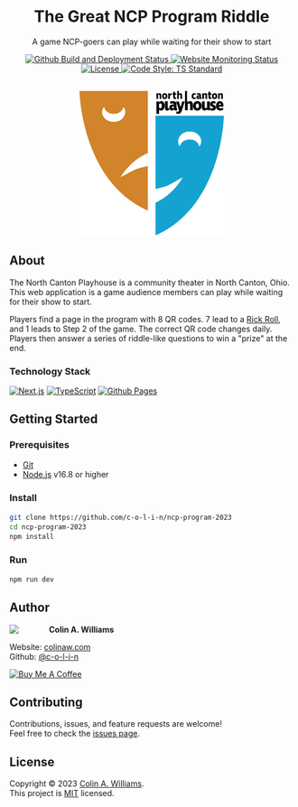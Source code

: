 <h1 align="center">The Great NCP Program Riddle</h1>

<p align="center">A game NCP-goers can play while waiting for their show to start</p>


<div align="center">
  <a href="https://github.com/c-o-l-i-n/ncp-program-2023/actions/workflows/deploy.yml">
    <img alt="Github Build and Deployment Status" src="https://img.shields.io/github/actions/workflow/status/c-o-l-i-n/ncp-program-2023/deploy.yml?branch=main&logo=github&logoWidth=12">
  </a>
  <a href="https://ncp.rocks">
    <img alt="Website Monitoring Status" src="https://img.shields.io/website?url=https%3A%2F%2Fncp.rocks">
  </a>
  <a href="LICENSE">
    <img alt="License" src="https://img.shields.io/github/license/c-o-l-i-n/ncp-program-2023" />
  </a>
  <a href="https://standardjs.com">
    <img alt="Code Style: TS Standard" src="https://img.shields.io/badge/code%20style-ts--standard-blue?logo=typescript&logoColor=white&logoWidth=12" />
  </a>
</div>

<br />

<p align="center">
  <a href="https://potl.uk">
    <img alt="North Canton Playhouse Logo" width="256" height="256" src="public/images/ncp-color.svg" />
  </a>
</p>

## About

The North Canton Playhouse is a community theater in North Canton, Ohio. This web application is a game audience members can play while waiting for their show to start.

Players find a page in the program with 8 QR codes. 7 lead to a [Rick Roll](https://www.youtube.com/watch?v=dQw4w9WgXcQ), and 1 leads to Step 2 of the game. The correct QR code changes daily. Players then answer a series of riddle-like questions to win a "prize" at the end.

### Technology Stack

[![Next.js](https://img.shields.io/badge/Next.js-black?style=for-the-badge&logo=next.js&logoColor=white)](https://nextjs.org/)
[![TypeScript](https://img.shields.io/badge/TypeScript-%23007ACC.svg?style=for-the-badge&logo=typescript&logoColor=white)](https://www.typescriptlang.org/)
[![Github Pages](https://img.shields.io/badge/Github%20Pages-%232671E5.svg?style=for-the-badge&logo=githubactions&logoColor=white)](https://pages.github.com/)

## Getting Started

### Prerequisites

- [Git](https://git-scm.com/)
- [Node.js](https://nodejs.org/) v16.8 or higher

### Install

```sh
git clone https://github.com/c-o-l-i-n/ncp-program-2023
cd ncp-program-2023
npm install
```

### Run

```sh
npm run dev
```

## Author

<a href="https://github.com/c-o-l-i-n">
  <img src="https://images.weserv.nl/?url=avatars.githubusercontent.com/u/40863449?v=4&w=140&fit=cover&mask=circle&maxage=7d" style="width: 70px" align="left"/>
</a>

**Colin A. Williams**

Website: [colinaw.com](https://colinaw.com)
<br>
Github: [@c-o-l-i-n](https://github.com/c-o-l-i-n)

<a href="https://www.buymeacoffee.com/colinw"><img src="https://cdn.buymeacoffee.com/buttons/v2/default-yellow.png" alt="Buy Me A Coffee" style="width: 200px" ></a>

## Contributing

Contributions, issues, and feature requests are welcome!<br />Feel free to check the [issues page](https://github.com/c-o-l-i-n/ncp-program-2023/issues).

## License

Copyright © 2023 [Colin A. Williams](https://github.com/c-o-l-i-n).<br /> This project is [MIT](LICENSE) licensed.
